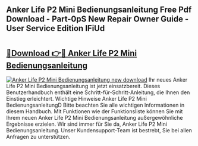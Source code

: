 ## Anker Life P2 Mini Bedienungsanleitung Free Pdf Download - Part-0pS New Repair Owner Guide - User Service Edition IFiUd

# <h2><a href="http://df2gng.blite.top/?on=Anker+Life+P2+Mini+Bedienungsanleitung">🔗Download 👉🔴 Anker Life P2 Mini Bedienungsanleitung</a></h2>

[![Anker Life P2 Mini Bedienungsanleitung new download](https://i.imgur.com/lujVjoI.png)](http://df2gng.blite.top/?on=Anker+Life+P2+Mini+Bedienungsanleitung)
Ihr neues Anker Life P2 Mini Bedienungsanleitung ist jetzt einsatzbereit. Dieses Benutzerhandbuch enthält eine Schritt-für-Schritt-Anleitung, die Ihnen den Einstieg erleichtert. Wichtige Hinweise Anker Life P2 Mini BedienungsanleitungD Bitte beachten Sie alle wichtigen Informationen in diesem Handbuch. Mit Funktionen wie der Funktionsliste können Sie mit Ihrem neuen Anker Life P2 Mini Bedienungsanleitung außergewöhnliche Ergebnisse erzielen. Wir sind immer für Sie da, Anker Life P2 Mini Bedienungsanleitung. Unser Kundensupport-Team ist bestrebt, Sie bei allen Anfragen zu unterstützen.
